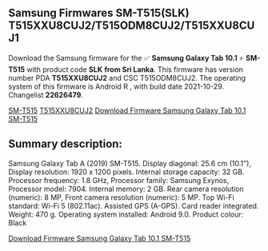 <h2>Samsung Firmwares SM-T515(SLK) T515XXU8CUJ2/T515ODM8CUJ2/T515XXU8CUJ1</h2>
Download the Samsung firmware for the ✅ <strong>Samsung Galaxy Tab 10.1 </strong> ⭐ <strong>SM-T515</strong> with product code <strong>SLK</strong> <strong> from Sri Lanka</strong>. This firmware has version number PDA <strong>T515XXU8CUJ2</strong> and CSC T515ODM8CUJ2. The operating system of this firmware is Android R , with build date 2021-10-29. Changelist <strong>22626479</strong>.


[SM-T515](https://samfirm.shop/samsung/model/SM-T515)
[T515XXU8CUJ2](https://samfirm.shop/samsung/pda/T515XXU8CUJ2)
[Download Firmware Samsung Galaxy Tab 10.1 SM-T515](https://samfirm.shop/samsung/firmware/469988)
<h2>Summary description:</h2>
<p>Samsung Galaxy Tab A (2019) SM-T515. Display diagonal: 25.6 cm (10.1"), Display resolution: 1920 x 1200 pixels. Internal storage capacity: 32 GB. Processor frequency: 1.8 GHz, Processor family: Samsung Exynos, Processor model: 7904. Internal memory: 2 GB. Rear camera resolution (numeric): 8 MP, Front camera resolution (numeric): 5 MP. Top Wi-Fi standard: Wi-Fi 5 (802.11ac). Assisted GPS (A-GPS). Card reader integrated. Weight: 470 g. Operating system installed: Android 9.0. Product colour: Black</p>


[Download Firmware Samsung Galaxy Tab 10.1 SM-T515](https://samfirm.shop/samsung/firmware/469988)
